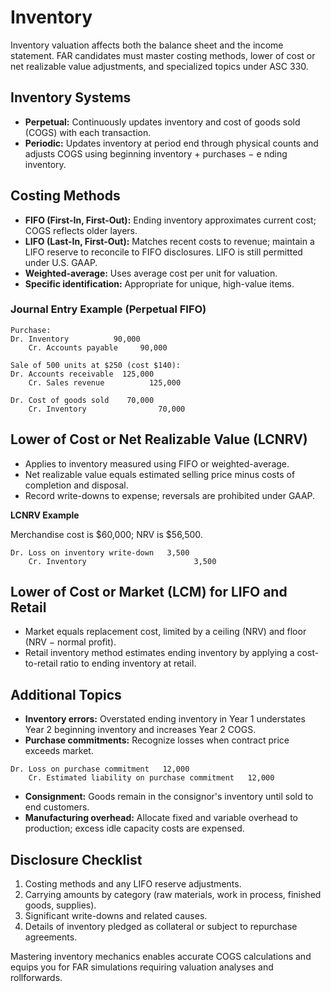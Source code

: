 # Inventory

Inventory valuation affects both the balance sheet and the income statement. FAR candidates must master costing methods, lower of
cost or net realizable value adjustments, and specialized topics under ASC 330.

## Inventory Systems

- **Perpetual:** Continuously updates inventory and cost of goods sold (COGS) with each transaction.
- **Periodic:** Updates inventory at period end through physical counts and adjusts COGS using beginning inventory + purchases − e
  nding inventory.

## Costing Methods

- **FIFO (First-In, First-Out):** Ending inventory approximates current cost; COGS reflects older layers.
- **LIFO (Last-In, First-Out):** Matches recent costs to revenue; maintain a LIFO reserve to reconcile to FIFO disclosures. LIFO
  is still permitted under U.S. GAAP.
- **Weighted-average:** Uses average cost per unit for valuation.
- **Specific identification:** Appropriate for unique, high-value items.

### Journal Entry Example (Perpetual FIFO)

```text
Purchase:
Dr. Inventory          90,000
    Cr. Accounts payable     90,000

Sale of 500 units at $250 (cost $140):
Dr. Accounts receivable  125,000
    Cr. Sales revenue          125,000

Dr. Cost of goods sold    70,000
    Cr. Inventory                70,000
```

## Lower of Cost or Net Realizable Value (LCNRV)

- Applies to inventory measured using FIFO or weighted-average.
- Net realizable value equals estimated selling price minus costs of completion and disposal.
- Record write-downs to expense; reversals are prohibited under GAAP.

**LCNRV Example**

Merchandise cost is $60,000; NRV is $56,500.

```text
Dr. Loss on inventory write-down   3,500
    Cr. Inventory                        3,500
```

## Lower of Cost or Market (LCM) for LIFO and Retail

- Market equals replacement cost, limited by a ceiling (NRV) and floor (NRV − normal profit).
- Retail inventory method estimates ending inventory by applying a cost-to-retail ratio to ending inventory at retail.

## Additional Topics

- **Inventory errors:** Overstated ending inventory in Year 1 understates Year 2 beginning inventory and increases Year 2 COGS.
- **Purchase commitments:** Recognize losses when contract price exceeds market.

```text
Dr. Loss on purchase commitment   12,000
    Cr. Estimated liability on purchase commitment   12,000
```

- **Consignment:** Goods remain in the consignor's inventory until sold to end customers.
- **Manufacturing overhead:** Allocate fixed and variable overhead to production; excess idle capacity costs are expensed.

## Disclosure Checklist

1. Costing methods and any LIFO reserve adjustments.
2. Carrying amounts by category (raw materials, work in process, finished goods, supplies).
3. Significant write-downs and related causes.
4. Details of inventory pledged as collateral or subject to repurchase agreements.

Mastering inventory mechanics enables accurate COGS calculations and equips you for FAR simulations requiring valuation analyses
and rollforwards.
